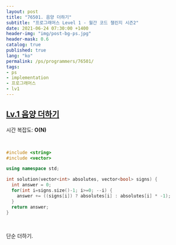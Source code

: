```yaml
---
layout: post
title: "76501. 음양 더하기"
subtitle: "프로그래머스 Level 1 - 월간 코드 챌린지 시즌2"
date: 2021-06-24 07:30:00 +1400
header-img: "img/post-bg-ps.jpg"
header-mask: 0.6
catalog: true
published: true
lang: "ko"
permalink: /ps/programmers/76501/
tags:
- ps
- implementation
- 프로그래머스
- lv1
---
```


## [Lv.1 음양 더하기](https://programmers.co.kr/learn/courses/30/lessons/76501)

시간 복잡도: **O(N)**

<br> 

```cpp
#include <string>
#include <vector>

using namespace std;

int solution(vector<int> absolutes, vector<bool> signs) {
  int answer = 0;
  for(int i=signs.size()-1; i>=0; --i) {
    answer += ((signs[i]) ? absolutes[i] : absolutes[i] * -1);
  }
  return answer;
}
```

<br>

단순 더하기.